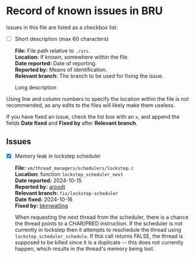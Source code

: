 # Record of known issues in BRU

Issues in this file are listed as a checkbox list:  
- [ ] Short description (max 60 characters)

  **File:** File path relative to `./src`.  
  **Location:** If known, somewhere within the file.  
  **Date reported:** Date of reporting.  
  **Reported by:** Means of identification.  
  **Relevant branch:** The branch to be used for fixing the issue.

  Long description

Using line and column numbers to specify the location within the file is not  
recommended, as any edits to the files will likely make them useless.

If you have fixed an issue, check the list box with an `x`, and append the
fields **Date fixed** and **Fixed by** after **Relevant branch**.

## Issues

- [x] Memory leak in lockstep scheduler

  **File:** `vm/thread_managers/schedulers/lockstep.c`  
  **Location:** function `lockstep_scheduler_next`  
  **Date reported:** 2024-10-15  
  **Reported by:** [aroodt][aroodt]  
  **Relevant branch:** `fix/lockstep-scheduler`  
  **Date fixed:** 2024-10-16  
  **Fixed by:** [bkmwatling][bkmwatling]

  When requesting the next thread from the scheduler, there is a chance the
  thread points to a CHAR/PRED instruction. If the scheduler is not currently in
  lockstep then it attempts to reschedule the thread using
  `lockstep_scheduler_schedule`. If this call returns FALSE, the thread is
  supposed to be killed since it is a duplicate -- this does not currently
  happen, which results in the thread's memory being lost.

<!-- NOTE: links to profile webpages associated with your slug/identifier -->
[aroodt]: https://www.github.com/aroodt
[bkmwatling]: https://www.gitlab.com/bkmwatling
